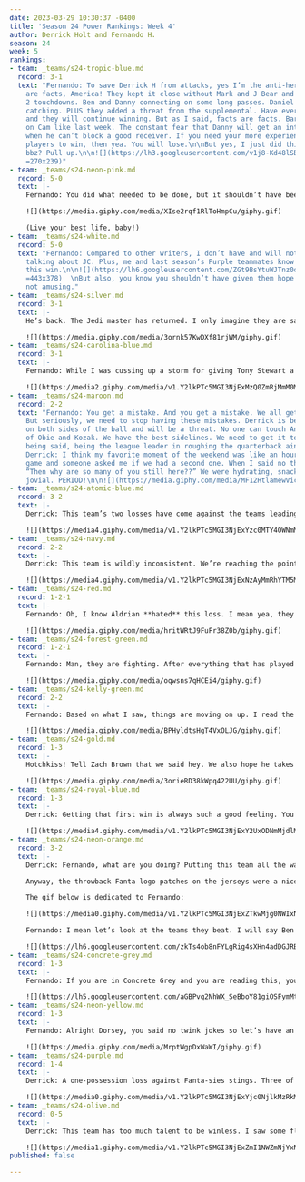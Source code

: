 ```yaml
---
date: 2023-03-29 10:30:37 -0400
title: 'Season 24 Power Rankings: Week 4'
author: Derrick Holt and Fernando H.
season: 24
week: 5
rankings:
- team: _teams/s24-tropic-blue.md
  record: 3-1
  text: "Fernando: To save Derrick H from attacks, yes I’m the anti-hero. But facts
    are facts, America! They kept it close without Mark and J Bear and only lost by
    2 touchdowns. Ben and Danny connecting on some long passes. Daniel blocking and
    catching. PLUS they added a threat from the supplemental. Have everyone together
    and they will continue winning. But as I said, facts are facts. Barely any pressure
    on Cam like last week. The constant fear that Danny will get an interference call
    when he can’t block a good receiver. If you need your more experienced (\U0001F618)
    players to win, then yea. You will lose.\n\nBut yes, I just did this. Was good
    bbz? Pull up.\n\n![](https://lh3.googleusercontent.com/v1j8-Kd48lSBu3J1bbqqR72vj-TiXhZmQoYINpyMWfkoLyEILSALgTxdUvkVxsWcx_PbN8UDxYMUtAxATgn6LI0F-mMZAJZ3B0IH3XfrEYncX6RO91dkt2ibm8c7ZIkKiR0hFcNGQWfsimiuSmR1J74
    =270x239)"
- team: _teams/s24-neon-pink.md
  record: 5-0
  text: |-
    Fernando: You did what needed to be done, but it shouldn’t have been this close at all. They were without key players. Like no sacks, really? Baby, when you match up with Dom Trops in the playoff, it’s going to be a mess like a shirtless Derrick Johnson at Kiki dancing in the new second-floor patio on the Sunday Funday that just passed.

    ![](https://media.giphy.com/media/XIse2rqf1RlToHmpCu/giphy.gif)

    (Live your best life, baby!)
- team: _teams/s24-white.md
  record: 5-0
  text: "Fernando: Compared to other writers, I don’t have and will not spend time
    talking about JC. Plus, me and last season’s Purple teammates know Twon **loved**
    this win.\n\n![](https://lh6.googleusercontent.com/ZGt9BsYtuWJTnz0deRYtwgEL3UPzjIC7laW_AUHQp9mb3mrTUzHhZLvF5l3ZO8rBOr_tVIPyqQCfN2QRElfMkiYG5Ize_gPSGba1gz6N-mVVm_d0l5Vsg-y2EOWbZlin4FS_wtwvVshEKVHOo-oFDg
    =443x378)  \nBut also, you know you shouldn’t have given them hope. This win was
    not amusing."
- team: _teams/s24-silver.md
  record: 3-1
  text: |-
    He’s back. The Jedi master has returned. I only imagine they are saying “thank goodness!” because I don’t think they could survive another game with Marv being QB.

    ![](https://media.giphy.com/media/3ornk57KwDXf81rjWM/giphy.gif)
- team: _teams/s24-carolina-blue.md
  record: 3-1
  text: |-
    Fernando: While I was cussing up a storm for giving Tony Stewart a high five, I saw that y’all were having a cute little game against Daffodilfs and won in overtime. But let’s be honest: you only won in overtime when they had an injured Hotchkiss??? It should have gone more like this:

    ![](https://media2.giphy.com/media/v1.Y2lkPTc5MGI3NjExMzQ0ZmRjMmM0MTVmYjI5NzM5YmMwNmI0NWZlYmNmODJmNzRiMGQ3OCZjdD1n/26n6Mr1bkvZNAJup2/giphy.gif)
- team: _teams/s24-maroon.md
  record: 2-2
  text: "Fernando: You get a mistake. And you get a mistake. We all get mistakes.
    But seriously, we need to stop having these mistakes. Derrick is becoming good
    on both sides of the ball and will be a threat. No one can touch Andy because
    of Obie and Kozak. We have the best sidelines. We need to get it together. That
    being said, being the league leader in roughing the quarterback ain’t it \U0001FAE1.\n\nP.S.
    Derrick: I think my favorite moment of the weekend was like an hour after our
    game and someone asked me if we had a second one. When I said no they responded
    “Then why are so many of you still here??” We were hydrating, snacking, and being
    jovial. PERIOD!\n\n![](https://media.giphy.com/media/MF12HtlamewVic5j16/giphy.gif)"
- team: _teams/s24-atomic-blue.md
  record: 3-2
  text: |-
    Derrick: This team’s two losses have come against the teams leading their respective divisions at 5-0 (White, Super Pink). This team is good, but time will tell if they can find one more gear and become great.

    ![](https://media4.giphy.com/media/v1.Y2lkPTc5MGI3NjExYzc0MTY4OWNmMzhkMjIyZDFhZDQ1Njk3ODUxYjUyMDA2YjE4NDc4ZiZjdD1n/l1J9O9elEvuRjMyXu/giphy.gif)
- team: _teams/s24-navy.md
  record: 2-2
  text: |-
    Derrick: This team is wildly inconsistent. We’re reaching the point of the season where teams are starting to cement their identity but I really don’t know which side of this team we’ll get moving forward. Is it the one that looked unstoppable and scored 71 points in week one, or the team that lost to a formidable Atomic Blue three weeks later?

    ![](https://media4.giphy.com/media/v1.Y2lkPTc5MGI3NjExNzAyMmRhYTM5MWNmMjk3ZGY3NmIxYzJjMTEzOTQyYWRlNDA4YTI4ZiZjdD1n/qhoABJOROS9kQ/giphy.gif)
- team: _teams/s24-red.md
  record: 1-2-1
  text: |-
    Fernando: Oh, I know Aldrian **hated** this loss. I mean yea, they fought back, which was shocking and cute. I’m surprised Tracy hasn’t ejected Aldrian out of a game like Twon almost did last season. Poor Gordito was the only one ejected.

    ![](https://media.giphy.com/media/hritWRtJ9FuFr38Z0b/giphy.gif)
- team: _teams/s24-forest-green.md
  record: 1-2-1
  text: |-
    Fernando: Man, they are fighting. After everything that has played out, I know they are going to have a glow-up. I know Binder will make sure of it.

    ![](https://media.giphy.com/media/oqwsns7qHCEi4/giphy.gif)
- team: _teams/s24-kelly-green.md
  record: 2-2
  text: |-
    Fernando: Based on what I saw, things are moving on up. I read the other writer’s comments and I think I’m starting to see things clicking. I mean how could they not? I mean Jim is a good QB. He only tells you who he’s planning to throw to with his eyes.

    ![](https://media.giphy.com/media/BPHyldtsHgT4VxOLJG/giphy.gif)
- team: _teams/s24-gold.md
  record: 1-3
  text: |-
    Hotchkiss! Tell Zach Brown that we said hey. We also hope he takes you to go get your injury checked because it shouldn’t be multiple colors.

    ![](https://media.giphy.com/media/3orieRD38kWpq422UU/giphy.gif)
- team: _teams/s24-royal-blue.md
  record: 1-3
  text: |-
    Derrick: Getting that first win is always such a good feeling. You’re a bit looser going into the next week. Some of the pressure is gone. And, with a matchup against a currently-middling Yellow next week, there is a real chance they could start a little streak here.

    ![](https://media4.giphy.com/media/v1.Y2lkPTc5MGI3NjExY2UxODNmMjdlMWY5YjA4NTFjZTcxMWE2M2Y2NGJkYzMwN2ZkZDllMiZjdD1n/mq750zqfwZFYPP0PfW/giphy.gif)
- team: _teams/s24-neon-orange.md
  record: 3-2
  text: |-
    Derrick: Fernando, what are you doing? Putting this team all the way down here and then leaving their power ranking blank? This is a personal attack against me.

    Anyway, the throwback Fanta logo patches on the jerseys were a nice little touch and ca-yute! Chris vs Lamar was fun to watch and Oriya had some wild catches, thriving in his first season not playing QB. Chris did get everyone the aforementioned patches and they went 2-0 on the day. That’s a solid Sunday.

    The gif below is dedicated to Fernando:

    ![](https://media0.giphy.com/media/v1.Y2lkPTc5MGI3NjExZTkwMjg0NWIxNGJjYTJjNDU1ZGZlY2ViNzA2ODZlZDI5ZWI3ODAwMCZjdD1n/8YvpBXtbbsdpcfcIvy/giphy.gif)

    Fernando: I mean let’s look at the teams they beat. I will say Ben was looking good out there and Oriya was showing why he was one of their top pick (even when he won’t be here for playoffs). But I guess this is what they wanted:

    ![](https://lh6.googleusercontent.com/zkTs4ob8nFYLgRig4sXHn4adDGJRBnlhXlVNHu-mu1v5jMrQRimBkQ1w1yG7R2iSdS7r-Gug_xe5wy1nnSY4dpAuN2yLoCFpuPTBtIcSGCrAzorJR4M3c0rb02_2WsXPfwG9-GKHIOCf-xs-sBy1ng =624x347)
- team: _teams/s24-concrete-grey.md
  record: 1-3
  text: |-
    Fernando: If you are in Concrete Grey and you are reading this, you need to mind your own business and start wondering who’s going to be your QB next week because y’all need to get something going.

    ![](https://lh5.googleusercontent.com/aGBPvq2NhWX_SeBboY81giOSFymMtBW5QCjqkvi6M5tBlodb_6or7EdP4FXFgaJ9_0XZKVF5Cs8a_zCzqI88D_hDARYg5UQ1Nfyp6N4sI8hHNF8vJnMEjaJb_MPyBCko1U3an4mqFRo8e1WmrNlEIX0 =624x341)
- team: _teams/s24-neon-yellow.md
  record: 1-3
  text: |-
    Fernando: Alright Dorsey, you said no twink jokes so let’s have an honest conversation. You have little Mike, Dan King, Kev, Tyler, Chris, and the rest of the DCGBL. Your team shouldn’t be struggling like this. Focus on your throwing accuracy because you’re making Uncle Rico look like an elite quarterback.

    ![](https://media.giphy.com/media/MrptWgpDxWaWI/giphy.gif)
- team: _teams/s24-purple.md
  record: 1-4
  text: |-
    Derrick: A one-possession loss against Fanta-sies stings. Three of their five losses on the season have been by one possession. Gather yourselves soon so this season doesn’t become a big ole stain!

    ![](https://media0.giphy.com/media/v1.Y2lkPTc5MGI3NjExYjc0NjlkMzRkMTE5ZWI0ZWY0ZTVmNzlmYTI1NzI3OWI2MTgzMmZiNCZjdD1n/5u0l0wgfsxxnniwuff/giphy.gif)
- team: _teams/s24-olive.md
  record: 0-5
  text: |-
    Derrick: This team has too much talent to be winless. I saw some flashes on Sunday, and while this ranking is fair for now, I’m keeping an eye on what the Pit Crew is building moving forward.

    ![](https://media1.giphy.com/media/v1.Y2lkPTc5MGI3NjExZmI1NWZmNjYxNjdlZjVhYjE3Yjc2NjcyZGY0MDQ4ZDBjMWIwYmIxMiZjdD1n/l46CyJmS9KUbokzsI/giphy.gif)
published: false

---
```


